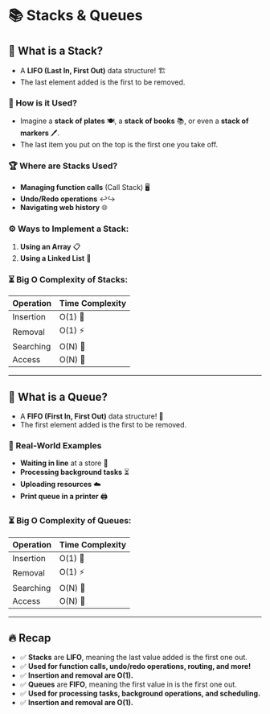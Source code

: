 # 📚 Stacks & Queues

## 📌 What is a Stack?

- A **LIFO (Last In, First Out)** data structure! 🏗️
- The last element added is the first to be removed.

### 🎯 How is it Used?

- Imagine a **stack of plates** 🍽️, a **stack of books** 📚, or even a **stack of markers** 🖊️.
- The last item you put on the top is the first one you take off.

### 🏆 Where are Stacks Used?

- **Managing function calls** (Call Stack) 🖥️
- **Undo/Redo operations** ↩️↪️
- **Navigating web history** 🌐

### ⚙️ Ways to Implement a Stack:

1. **Using an Array** 📋
2. **Using a Linked List** 🔗

### ⏳ Big O Complexity of Stacks:

| Operation | Time Complexity |
| --------- | --------------- |
| Insertion | O(1) 🚀         |
| Removal   | O(1) ⚡         |
| Searching | O(N) 🐢         |
| Access    | O(N) 🐌         |

---

## 📌 What is a Queue?

- A **FIFO (First In, First Out)** data structure! 🚦
- The first element added is the first to be removed.

### 🎯 Real-World Examples

- **Waiting in line** at a store 🏪
- **Processing background tasks** ⏳
- **Uploading resources** ☁️
- **Print queue in a printer** 🖨️

### ⏳ Big O Complexity of Queues:

| Operation | Time Complexity |
| --------- | --------------- |
| Insertion | O(1) 🚀         |
| Removal   | O(1) ⚡         |
| Searching | O(N) 🐢         |
| Access    | O(N) 🐌         |

---

## 🔥 Recap

- ✅ **Stacks** are **LIFO**, meaning the last value added is the first one out.
- ✅ **Used for function calls, undo/redo operations, routing, and more!**
- ✅ **Insertion and removal are O(1).**
- ✅ **Queues** are **FIFO**, meaning the first value in is the first one out.
- ✅ **Used for processing tasks, background operations, and scheduling.**
- ✅ **Insertion and removal are O(1).**
